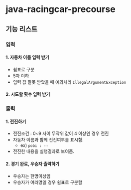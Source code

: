 # java-racingcar-precourse
## 기능 리스트
### 입력
#### 1. 자동차 이름 입력 받기
- 쉼표로 구분
- 5자 이하
- 입력 값 잘못 받았을 때 예외처리 `IllegalArgumentException`

#### 2. 시도할 횟수 입력 받기

### 출력
#### 1. 전진하기
- 전진조건 : 0~9 사이 무작위 값이 4 이상인 경우 전진
- 자동차 이름과 함께 전진여부를 표시함.
    - ex) `pobi : --`
- 전진한 내용을 실행결과로 보여줌.

#### 2. 경기 완료, 우승자 출력하기
- 우승자는 한명이상임
- 우승자가 여러명일 경우 쉼표로 구분함
